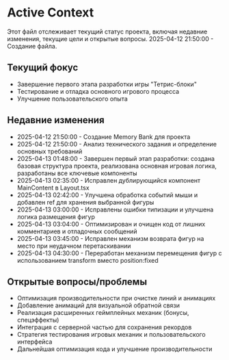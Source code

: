 # Active Context

Этот файл отслеживает текущий статус проекта, включая недавние изменения, текущие цели и открытые вопросы.
2025-04-12 21:50:00 - Создание файла.

## Текущий фокус

* Завершение первого этапа разработки игры "Тетрис-блоки"
* Тестирование и отладка основного игрового процесса
* Улучшение пользовательского опыта

## Недавние изменения
* 2025-04-12 21:50:00 - Создание Memory Bank для проекта
* 2025-04-12 21:50:00 - Анализ технического задания и определение основных требований
* 2025-04-13 01:48:00 - Завершен первый этап разработки: создана базовая структура проекта, реализована основная игровая логика, разработаны все ключевые компоненты
* 2025-04-13 02:35:00 - Исправлен дублирующийся компонент MainContent в Layout.tsx
* 2025-04-13 02:42:00 - Улучшена обработка событий мыши и добавлен ref для хранения выбранной фигуры
* 2025-04-13 03:00:00 - Исправлены ошибки типизации и улучшена логика размещения фигур
* 2025-04-13 03:04:00 - Оптимизирован и очищен код от лишних комментариев и отладочных сообщений
* 2025-04-13 03:45:00 - Исправлен механизм возврата фигур на место при неудачном перетаскивании
* 2025-04-13 04:30:00 - Переработан механизм перемещения фигур с использованием transform вместо position:fixed

## Открытые вопросы/проблемы
* Оптимизация производительности при очистке линий и анимациях
* Добавление анимаций для визуальной обратной связи
* Реализация расширенных геймплейных механик (бонусы, спецэффекты)
* Интеграция с серверной частью для сохранения рекордов
* Стратегия тестирования игровых механик и пользовательского интерфейса
* Дальнейшая оптимизация кода и улучшение производительности